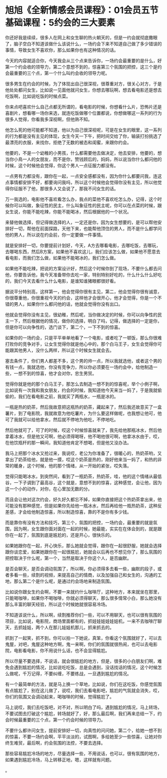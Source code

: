 # 旭旭《全新情感会员课程》：01会员五节基础课程：5约会的三大要素

你还好我是续续，很多人在网上和女生聊的热火朝天的，但是一约会就彻底撒眼了，脑子空白不知道该做什么该说什么，一场约会下来不知道自己做了多少错误的事情，导致女生不喜欢你，那么如果你也有这种情况的话。

今天的内容就适合你，今天我会从三个点来告诉你，一场约会最重要的是什么，好第一个约会收的领导力，第二个意想不到的，惊喜第三个氛围的把控，这三个是约会最重要的三个点，第一个什么叫约会收的领导力呢。

很多男生在约会的时候，为了体现出自己很深视，很尊重对方，很关心对方，于是他处处都问女生，比如说一见面他就问女生，你想去哪玩啊，想去看电影还是想去吃饭啊，比如说吃饭的时候点菜。

你来点吧喜欢什么自己点都无所谓的，看电影的时候，你想看什么片，恐怖片还是喜剧片，想看哪一场你来选，就连吃饭做哪个位置都说，你想做哪这一系列的行为很多人觉得，你看我多深视啊，但他熟不知。

他怎么死的他可能都不知道，他以为自己很深视呢，可是在女生的眼里，这一系列的行为都是没有主见的体现，女生今天一下午，把时间交给了你，输装打扮挑选了最漂亮的衣服，来找你，拒绝了无数的被态和闺蜜，来跟你约会。

他要的，不是一个幼稚的小男孩，什么都需要他去做决定，他去安排，他要的，想当你小鳥一人的女朋友，而不是你，赞钱顾后的，妈妈，所以说当你什么都问他的时候，这个时候他会觉得，你这个男人一点征服力都没有。

一点男有力都没有，跟你在一起，一点安全感都没有，因为你什么都要问我，连这点事情都安排不好，都要询问我吗，所以这个时候他会觉得你没有主见，所以他觉得你征服不了他，那很多人又会说了，那我不问女生的话。

万一我选的，电影他不喜欢看怎么办，我点的菜他不喜欢吃怎么办，记得，这个时候你可以叫做，象征性的民主，什么叫象征性的民主呢，你可以在点菜的时候，跟女生说，你能不能吃辣，你能不能喝冰，然后根据他的一个状况。

来替他做选择，但记得做选择的人，一定还是你，因为女生想要的，是可以帮他安排好一切，帮他在前面探路，天他下来，也能帮他顶住的男人，而不是什么都学问他的男人，所以说在约会前，你一定要做一件事情。

就是安排好一切，你要提前计划好，今天，A方去哪看电影，去哪吃饭，去哪玩，去哪喝东西，然后B方案，如果他不喜欢这儿，我们应该怎么做，如果他不愿意去看电影，而我们怎么做，如果他不能喝冰的，我们怎么做。

如果他不能吃辣，把说的方案设计好，然后这个时候你到了现场，不要什么都去问他，你要告诉他，我今天准备带你去吃一家，特别特别好吃的，什么什么什么好吃的，我们今天去看什么什么电影，是谁知谁猪眼都很好看。

据说平分特别高，这样第一，他会觉得你很有主见，第二，他会觉得你很有诚意，你很尊重他，你很重视今天的约会，这样他才会很开心，他才会觉得，你是一个不错的男人，如果你什么都问他的话，他就会觉得你没有出口。

他就会觉得你没有主见，很幼稚，然后呢，当你做决定的时候，你可以向争性的民主一下，然后根据他的情况，做你的选择，明白了吗，记得，做选择的一定是你，但是你可以向争性的，选门谈下，第二个，一下不到的惊喜。

如果你的一场约会，只是平平单单地看了一个电影，或者吃了一顿饭，那么你很难打败你的竞争对手，让女生觉得你就是他心中的，那个白马王子，女生会觉得你可能跟其他男人，没什么两样，所以这个时候女生就会去。

塞去条件了，你们男人都差不多，这个男的帅一点，所以我就选他，或者这个男的有钱一点，我就选他，你没有竞争力，所以你必须要在一场约会中，给他制造一些，一想不到的惊喜，他才会对你，忠生男贸。

觉得你就是他的那个白马王子，那怎么去制造一想不到的惊喜呢，举个小例子啊，比如说有一次我和我女朋友，约会的时候，我知道他今天来当一妈了，于是我就偷偷的，我们在看电影之前，我就买了两瓶水，一瓶是冰的。

一瓶是热的奶茶，然后我故意把这瓶热的奶茶，藏起来了，然后我还故意买了一盒薯片，到了电影院，我就故意为他吃薯片，为什么要这样做呢，也我想让他可，他可了我就可以给他拿水，然后就不停地为他吃，不停地吃。

然后他就可了，可了的时候，哎这个时候惊喜就来了，我先给他那瓶冰水，然后他拿着冰水，但是他又可啊，他必须得喝呀，他不喝他很可啊，他拿冰水由于，哎，在他饮瓶杆的那一瞬间，我知道他肯定不想喝，但是他又没办法。

我马上把那个冰水又抢过来，我说哎，老公为你准备了，很暖心的，热奶茶哟，又拿出了奶茶给他，就是他一摸，哎这个奶茶是热的，刚好他来当一妈了，和热的非常的暖身，这个时候，他的那个情绪，从一开始的紧张，哎失落。

觉得只能喝冰水，到突然间，看到了一瓶奶茶，热奶茶，哇，他的这个情绪从最低谷，一下子调到了最高谷，这个就是，意想不到的惊喜，这种感觉，会让他，因为这一个小的动作，对你，在心里加无数的分。

而且会让他对这次约会，好久好久都忘不掉，如果你直接把这个热奶茶拿出来，他可能没有那种感觉，但是如果你先给他一瓶冰水，然后再给他一瓶热奶茶，这种反差感，才会给他制造惊喜，所以制造惊喜，靠的不是你有多少钱。

而是靠你有没有方法和技巧，第三个，氛围的把控，一场约会，最重要的就是氛围，因为啊，女生跟你面对面在一起的时候，她最能，实实在在体会到的，就是跟你在一起了，氛围到底是尴尬的，还是开心，很快乐的。

如果她跟你在一起，开心快乐，那么她就会觉得，跟你在一起很舒服，她就会选择跟你谈恋爱，如果她跟你在一起很尴尬，她就会以后再也不想见你了，那么氛围的把控取决于什么呢，第一个，当然是取决于你这个人，是否幽默。

是否会聊天，是否会调动氛围了，所以啊，你必须得多去看一些，幽默的段子，或者多看一些，续割的视频，来提高自己的情商，以及加强自己和女生的，沟通的工地，那么第二个是什么呢，是通过约会场地来制造氛围。

比如说你跟女生约会啊，不要一来就约什么咖啡厅，这种地方，本来就坐在那里，只能喝咖啡，如果你不喝咖啡，你就必须得聊天，那么很多情常小白，那么她没有那么丰富的聊天经验，所以这个时候她就很容易冷场。

不知道该说什么，所以啊，续割推荐你们一些，可以不用聊天，也可以很有氛围的项目，比如说，电影院，商场里面都有的，抓娃娃娃娃娃娃机，一来不去咖啡厅聊天，去抓娃娃，两个人在那儿娃娃机那儿，抓来抓去的。

抓到了一起笑，抓不到，你可以拍一下她说，真笨，你看这个氛围就好了，可以去鬼屋，对吧，鬼屋这种地方啊，鬼一来啊，你们的氛围就很热闹，也可以去电影院，电影看电影，你不用说什么话，也不会显得尴尬。

所以尽量不要选择，不说话，就会很尴尬的地方，但是，很多的小白朋友们啊，难免会遇到尴尬的情况，比如说吃吃饭，总是会遇到，没话找话的情况，这个时候怎么做呢，千万记得，不要纠缠，不要练战，一旦遇到尴尬的情况。

有一个最简单的方法，就是马上换一个草地，比如说，你们在这吃饭，你感觉氛围有点尴尬了，别在这儿做了，说哎，我们去看电影吧，尴尬的气氛就会消失，哎，你们的氛围又会调动起来，喝咖啡的时候，觉得尴尬了。

马上说哎，我们去吃饭吧，对不对，所以明白了吗，遇到尴尬的情况，马上转场，不要试图去打破这个尴尬，转场就好了，好，那么最后啊，我们再来总结一下，约会时候最重要的三个点，第一个约会时候的领导力。

不要什么都许问女生，提前安排好一切，向真性的问问她，第二个，给她一想不到的惊喜，不要一场约会啊，平平淡淡的，试图啊，多给她至少一些惊喜，让她对你终生难贸，最后啊，约会氛围的法控，不要去选择。

那些容易尴尬冷场的地方，尽量选择一些，不用说话，也可以，很有氛围的地方，如果遇到尴尬冷场，马上转移正地，嗯，这样就有问题。

。
